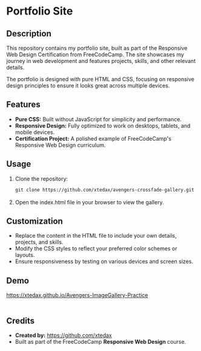 <h1>Portfolio Site</h1>

<h2>Description</h2>
<p>This repository contains my portfolio site, built as part of the Responsive Web Design Certification from FreeCodeCamp. The site showcases my journey in web development and features projects, skills, and other relevant details.</p>
<p>The portfolio is designed with pure HTML and CSS, focusing on responsive design principles to ensure it looks great across multiple devices.</p>

<h2>Features</h2>
<ul>
<li><b>Pure CSS:</b> Built without JavaScript for simplicity and performance.</li>
<li><b>Responsive Design:</b> Fully optimized to work on desktops, tablets, and mobile devices.</li>
<li><b>Certification Project:</b> A polished example of FreeCodeCamp's Responsive Web Design curriculum.</li>
</ul>

<h2>Usage</h2>
<ol>
<li>Clone the repository:</li>
<code>
git clone https://github.com/xtedax/avengers-crossfade-gallery.git
</code><br>
<li>Open the index.html file in your browser to view the gallery.</li>
</ol>

<h2>Customization</h2>
<ul>
<li>Replace the content in the HTML file to include your own details, projects, and skills.</li>
<li>Modify the CSS styles to reflect your preferred color schemes or layouts.</li>
<li>Ensure responsiveness by testing on various devices and screen sizes.</li>
</ul>

<h2>Demo</h2>
<a href="https://xtedax.github.io/PortfolioPage-FreeCodeCamp-Certification/">https://xtedax.github.io/Avengers-ImageGallery-Practice</a>
<br><br>
<h2>Credits</h2>
<ul>
<li><b>Created by:</b> <a href="https://github.com/xtedax">https://github.com/xtedax</a></li>
<li>Built as part of the FreeCodeCamp <b>Responsive Web Design</b> course.</li>
</ul>
<br><br>
